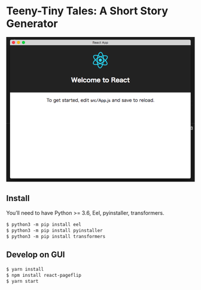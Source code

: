 # Teeny-Tiny Tales: A Short Story Generator

![](./sample.png)

## Install

You’ll need to have Python >= 3.6, Eel, pyinstaller, transformers.

```
$ python3 -m pip install eel
$ python3 -m pip install pyinstaller
$ python3 -m pip install transformers
```

## Develop on GUI

```
$ yarn install
$ npm install react-pageflip
$ yarn start
```
